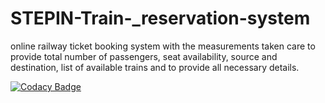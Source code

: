 # STEPIN-Train-_reservation-system
online railway ticket booking system with the measurements taken care to provide total number of passengers, seat availability, source and destination, list of available trains and to provide all necessary details.   

[![Codacy Badge](https://app.codacy.com/project/badge/Grade/4639ea153e6c4e4ba1e000ec36c29e51)](https://www.codacy.com/gh/jaswanth2000/STEPIN-Train-_reservation-system/dashboard?utm_source=github.com&amp;utm_medium=referral&amp;utm_content=jaswanth2000/STEPIN-Train-_reservation-system&amp;utm_campaign=Badge_Grade)




